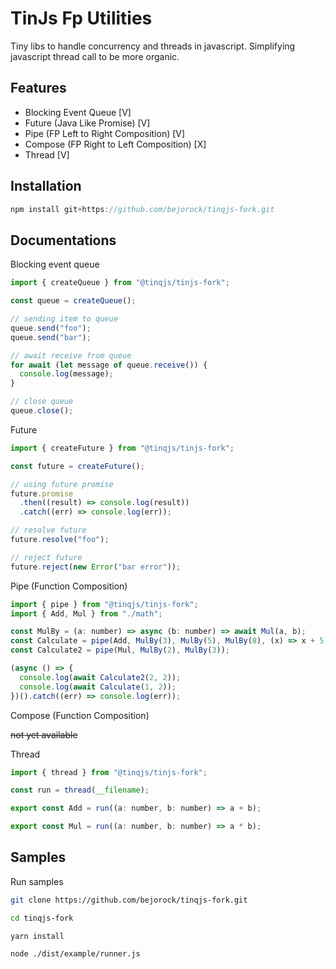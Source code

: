 # TinJs Fp Utilities

Tiny libs to handle concurrency and threads in javascript. Simplifying javascript thread call to be more organic.

## Features

- Blocking Event Queue [V]
- Future (Java Like Promise) [V]
- Pipe (FP Left to Right Composition) [V]
- Compose (FP Right to Left Composition) [X]
- Thread [V]

## Installation

```js
npm install git+https://github.com/bejorock/tinqjs-fork.git
```

## Documentations

Blocking event queue

```js
import { createQueue } from "@tinqjs/tinjs-fork";

const queue = createQueue();

// sending item to queue
queue.send("foo");
queue.send("bar");

// await receive from queue
for await (let message of queue.receive()) {
  console.log(message);
}

// close queue
queue.close();
```

Future

```js
import { createFuture } from "@tinqjs/tinjs-fork";

const future = createFuture();

// using future promise
future.promise
  .then((result) => console.log(result))
  .catch((err) => console.log(err));

// resolve future
future.resolve("foo");

// reject future
future.reject(new Error("bar error"));
```

Pipe (Function Composition)

```js
import { pipe } from "@tinqjs/tinjs-fork";
import { Add, Mul } from "./math";

const MulBy = (a: number) => async (b: number) => await Mul(a, b);
const Calculate = pipe(Add, MulBy(3), MulBy(5), MulBy(8), (x) => x + 5);
const Calculate2 = pipe(Mul, MulBy(2), MulBy(3));

(async () => {
  console.log(await Calculate2(2, 2));
  console.log(await Calculate(1, 2));
})().catch((err) => console.log(err));
```

Compose (Function Composition)

~~not yet available~~

Thread

```js
import { thread } from "@tinqjs/tinjs-fork";

const run = thread(__filename);

export const Add = run((a: number, b: number) => a + b);

export const Mul = run((a: number, b: number) => a * b);
```

## Samples

Run samples

```sh
git clone https://github.com/bejorock/tinqjs-fork.git

cd tinqjs-fork

yarn install

node ./dist/example/runner.js
```
